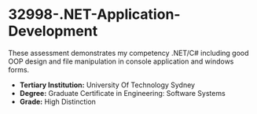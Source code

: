 # 32998-.NET-Application-Development
These assessment demonstrates my competency .NET/C# including good OOP design and file manipulation in console application and windows forms.

- **Tertiary Institution:** University Of Technology Sydney
- **Degree:** Graduate Certificate in Engineering: Software Systems
- **Grade:** High Distinction
